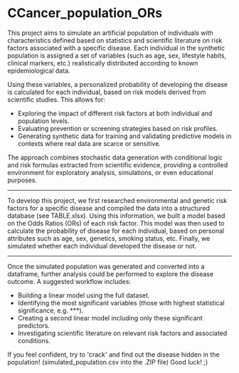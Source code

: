 # CCancer_population_ORs
This project aims to simulate an artificial population of individuals with characteristics defined based on statistics and scientific literature on risk factors associated with a specific disease. Each individual in the synthetic population is assigned a set of variables (such as age, sex, lifestyle habits, clinical markers, etc.) realistically distributed according to known epidemiological data.

Using these variables, a personalized probability of developing the disease is calculated for each individual, based on risk models derived from scientific studies. This allows for:
  - Exploring the impact of different risk factors at both individual and population levels.
  - Evaluating prevention or screening strategies based on risk profiles.
  - Generating synthetic data for training and validating predictive models in contexts where real data are scarce or sensitive.

The approach combines stochastic data generation with conditional logic and risk formulas extracted from scientific evidence, providing a controlled environment for exploratory analysis, simulations, or even educational purposes.

____________________________________________________________________

To develop this project, we first researched environmental and genetic risk factors for a specific disease and compiled the data into a structured database (see TABLE.xlsx). Using this information, we built a model based on the Odds Ratios (ORs) of each risk factor. This model was then used to calculate the probability of disease for each individual, based on personal attributes such as age, sex, genetics, smoking status, etc. Finally, we simulated whether each individual developed the disease or not.

____________________________________________________________________

Once the simulated population was generated and converted into a dataframe, further analysis could be performed to explore the disease outcome. A suggested workflow includes:

  - Building a linear model using the full dataset.
  - Identifying the most significant variables (those with highest statistical significance, e.g. ***).
  - Creating a second linear model including only these significant predictors.
  - Investigating scientific literature on relevant risk factors and associated conditions.


If you feel confident, try to 'crack' and find out the disease hidden in the population! (simulated_population.csv into the .ZIP file) Good luck! ;)
